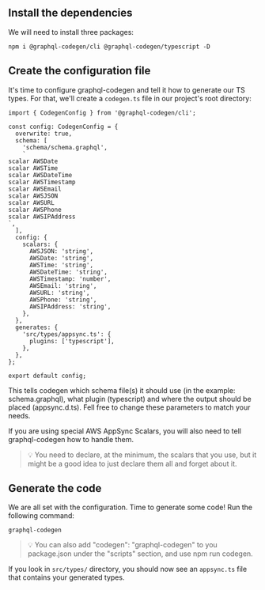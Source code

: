 
## Install the dependencies

We will need to install three packages:

`npm i @graphql-codegen/cli @graphql-codegen/typescript -D
`

## Create the configuration file

It's time to configure graphql-codegen and tell it how to generate our TS types. For that, we'll create a `codegen.ts` file in our project's root directory:

```
import { CodegenConfig } from '@graphql-codegen/cli';

const config: CodegenConfig = {
  overwrite: true,
  schema: [
    'schema/schema.graphql',
    `
scalar AWSDate
scalar AWSTime
scalar AWSDateTime
scalar AWSTimestamp
scalar AWSEmail
scalar AWSJSON
scalar AWSURL
scalar AWSPhone
scalar AWSIPAddress
`,
  ],
  config: {
    scalars: {
      AWSJSON: 'string',
      AWSDate: 'string',
      AWSTime: 'string',
      AWSDateTime: 'string',
      AWSTimestamp: 'number',
      AWSEmail: 'string',
      AWSURL: 'string',
      AWSPhone: 'string',
      AWSIPAddress: 'string',
    },
  },
  generates: {
    'src/types/appsync.ts': {
      plugins: ['typescript'],
    },
  },
};

export default config;

```

This tells codegen which schema file(s) it should use (in the example: schema.graphql), what plugin (typescript) and where the output should be placed (appsync.d.ts). Fell free to change these parameters to match your needs.


If you are using special AWS AppSync Scalars, you will also need to tell graphql-codegen how to handle them.

>💡 You need to declare, at the minimum, the scalars that you use, but it might be a good idea to just declare them all and forget about it.


## Generate the code
We are all set with the configuration. Time to generate some code! Run the following command:

```
graphql-codegen
```
>💡 You can also add "codegen": "graphql-codegen" to you package.json under the "scripts" section, and use npm run codegen.

If you look in `src/types/` directory, you should now see an `appsync.ts` file that contains your generated types.